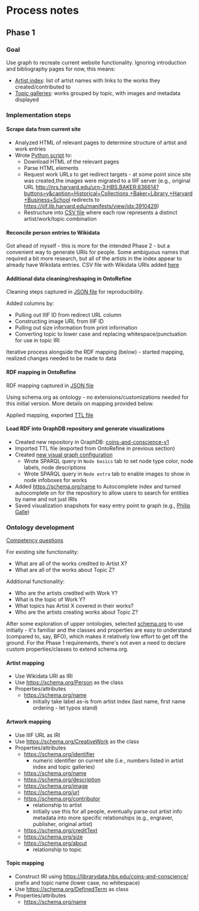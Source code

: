 # Process notes

## Phase 1

### Goal
Use graph to recreate current website functionality. Ignoring introduction and bibliography pages for now, this means:

- [Artist index](https://www.library.hbs.edu/hc/cc/artistindex.html): list of artist names with links to the works they created/contributed to
- [Topic galleries](https://www.library.hbs.edu/hc/cc/vanityvirtue.html): works grouped by topic, with images and metadata displayed

### Implementation steps

#### Scrape data from current site
- Analyzed HTML of relevant pages to determine structure of artist and work entries
- Wrote [Python script](../scripts/export_coin_and_conscience_site_data.py) to:
    - Download HTML of the relevant pages
    - Parse HTML elements
    - Request work URLs to get redirect targets - at some point since site was created,the images were migrated to a IIIF server (e.g., original URL http://nrs.harvard.edu/urn-3:HBS.BAKER:836614?buttons=y&caption=Historical+Collections,+Baker+Library,+Harvard+Business+School redirects to https://iiif.lib.harvard.edu/manifests/view/ids:3910429)
    - Restructure into [CSV file](../coin_and_conscience_data.csv) where each row represents a distinct artist/work/topic combination

#### Reconcile person entries to Wikidata
Got ahead of myself - this is more for the intended Phase 2 - but a convenient way to generate URIs for people. Some ambiguous names that required a bit more research, but all of the artists in the index appear to already have Wikidata entries. CSV file with Wikidata URIs added [here](../ontorefine/coin_and_conscience_data_augmented.csv)

#### Additional data cleaning/reshaping in OntoRefine
Cleaning steps captured in [JSON file](../ontorefine/2242510558023-project-configurations.json) for reproducibility.

Added columns by:
- Pulling out IIIF ID from redirect URL column
- Constructing image URL from IIIF ID
- Pulling out size information from print information
- Converting topic to lower case and replacing whitespace/punctuation for use in topic IRI

Iterative process alongside the RDF mapping (below) - started mapping, realized changes needed to be made to data

#### RDF mapping in OntoRefine
RDF mapping captured in [JSON file](../ontorefine/rdf_mapping.json)

Using schema.org as ontology - no extensions/customizations needed for this initial version. More details on mapping provided below.

Applied mapping, exported [TTL file](../ontorefine/result-triples-v1.ttl)

#### Load RDF into GraphDB repository and generate visualizations

- Created new repository in GraphDB: [coins-and-conscience-v1](http://ec2-44-205-108-244.compute-1.amazonaws.com/repositories/coins-and-conscience-v1)
- Imported TTL file (exported from OntoRefine in previous section)
- Created [new visual graph configuration](http://ec2-44-205-108-244.compute-1.amazonaws.com/graphs-visualizations?config=59dca1baa0dd4fc9ae3688214787f118)
    - Wrote SPARQL query in `Node basics` tab to set node type color, node labels, node descriptions
    - Wrote SPARQL query in `Node extra` tab to enable images to show in node infoboxes for works
- Added https://schema.org/name to Autocomplete index and turned autocomplete on for the repository to allow users to search for entities by name and not just IRIs
- Saved visualization snapshots for easy entry point to graph (e.g., [Philip Galle](http://ec2-44-205-108-244.compute-1.amazonaws.com/graphs-visualizations?saved=2941ed3f4a6544a19228dcd058b14525))

### Ontology development

[Competency questions](../ontology-competency-questions/)

For existing site functionality:

- What are all of the works credited to Artist X?
- What are all of the works about Topic Z?

Additional functionality:

- Who are the artists credited with Work Y?
- What is the topic of Work Y?
- What topics has Artist X covered in their works?
- Who are the artists creating works about Topic Z?

After some exploration of upper ontologies, selected [schema.org](https://schema.org/) to use initially - it's familiar and the classes and properties are easy to understand (compared to, say, BFO), which makes it relatively low effort to get off the ground. For the Phase 1 requirements, there's not even a need to declare custom properties/classes to extend schema.org. 

#### Artist mapping
- Use Wikidata URI as IRI
- Use https://schema.org/Person as the class
- Properties/attributes
    - https://schema.org/name 
        - initially take label as-is from artist index (last name, first name ordering - let typos stand)

#### Artwork mapping
- Use IIIF URL as IRI
- Use https://schema.org/CreativeWork as the class
- Properties/attributes
    - https://schema.org/identifier
        - numeric identifier on current site (i.e., numbers listed in artist index and topic galleries)
    - https://schema.org/name
    - https://schema.org/description
    - https://schema.org/image
    - https://schema.org/url
    - https://schema.org/contributor
        - relationship to artist
        - initially use this for all people, eventually parse out artist info metadata into more specific relationships (e.g., engraver, publisher, original artist)
    - https://schema.org/creditText
    - https://schema.org/size
    - https://schema.org/about
        - relationship to topic

#### Topic mapping
- Construct IRI using <https://librarydata.hbs.edu/coins-and-conscience/> prefix and topic name (lower case, no whitespace)
- Use https://schema.org/DefinedTerm as class
- Properties/attributes
    - https://schema.org/name
